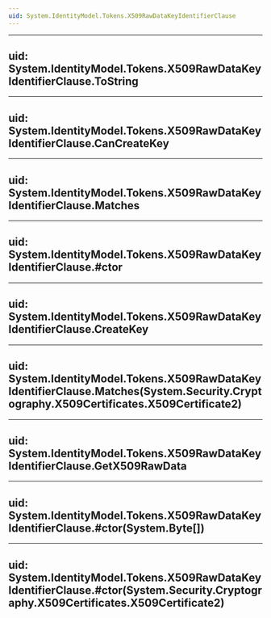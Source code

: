 ```yaml
---
uid: System.IdentityModel.Tokens.X509RawDataKeyIdentifierClause
---
```


---
uid: System.IdentityModel.Tokens.X509RawDataKeyIdentifierClause.ToString
---

---
uid: System.IdentityModel.Tokens.X509RawDataKeyIdentifierClause.CanCreateKey
---

---
uid: System.IdentityModel.Tokens.X509RawDataKeyIdentifierClause.Matches
---

---
uid: System.IdentityModel.Tokens.X509RawDataKeyIdentifierClause.#ctor
---

---
uid: System.IdentityModel.Tokens.X509RawDataKeyIdentifierClause.CreateKey
---

---
uid: System.IdentityModel.Tokens.X509RawDataKeyIdentifierClause.Matches(System.Security.Cryptography.X509Certificates.X509Certificate2)
---

---
uid: System.IdentityModel.Tokens.X509RawDataKeyIdentifierClause.GetX509RawData
---

---
uid: System.IdentityModel.Tokens.X509RawDataKeyIdentifierClause.#ctor(System.Byte[])
---

---
uid: System.IdentityModel.Tokens.X509RawDataKeyIdentifierClause.#ctor(System.Security.Cryptography.X509Certificates.X509Certificate2)
---
